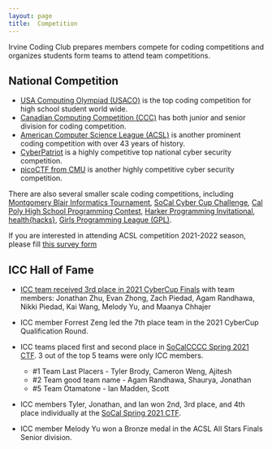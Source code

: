 ```yaml
---
layout: page
title:  Competition
---
```


Irvine Coding Club prepares members compete for coding competitions and organizes students form teams to attend team competitions.

## National Competition
* [USA Computing Olympiad (USACO)](http://usaco.org/index.php) is the top coding competition for high school student world wide.
* [Canadian Computing Competition (CCC)](https://www.competitionsciences.org/competitions/canadian-computing-competition/) has both junior and senior division for coding competition.
* [American Computer Science League (ACSL)](https://www.acsl.org/) is another prominent coding competition with over 43 years of history.
* [CyberPatriot](https://www.uscyberpatriot.org/) is a highly competitive top national cyber security competition.
* [picoCTF from CMU](https://picoctf.org/) is another highly competitive cyber security competition.

There are also several smaller scale coding competitions, including [Montgomery Blair Informatics Tournament](https://mbit.mbhs.edu/), [SoCal Cyber Cup Challenge](https://cyberskyline.com/events/socalccc), [Cal Poly High School Programming Contest](https://www.cpp.edu/~hspc/), [Harker Programming Invitational](https://web.harker.org/programming/), [health{hacks}](https://healthhacks.tech/), [Girls Programming League (GPL)](https://www.girlsprogrammingleague.org/).

If you are interested in attending ACSL competition 2021-2022 season, please fill [this survey form](https://forms.gle/G7gAhVgqa3RVUQZ98)



## ICC Hall of Fame

* [ICC team received 3rd place in 2021 CyberCup Finals](/2021/05/21/socal-cyber-cup-2021.html) with team members: Jonathan Zhu, Evan Zhong, Zach Piedad, Agam Randhawa, Nikki Piedad, Kai Wang, Melody Yu, and Maanya Chhajer
* ICC member Forrest Zeng led the 7th place team in the 2021 CyberCup Qualification Round.
* ICC teams placed first and second place in [SoCalCCCC Spring 2021 CTF](https://socalcccc.ctfd.io/scoreboard). 3 out of the top 5 teams were only ICC members.
    * #1 Team Last Placers - Tyler Brody, Cameron Weng, Ajitesh
    * #2 Team good team name - Agam Randhawa, Shaurya, Jonathan
    * #5 Team Otamatone - Ian Madden, Scott

* ICC members Tyler, Jonathan, and Ian won 2nd, 3rd place, and 4th place individually at the [SoCal Spring 2021 CTF](https://socalcccc.ctfd.io/scoreboard).
* ICC member Melody Yu won a Bronze medal in the ACSL All Stars Finals Senior division.
